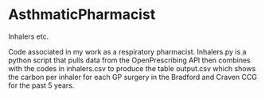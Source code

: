 # AsthmaticPharmacist
Inhalers etc.

Code associated in my work as a respiratory pharmacist.  Inhalers.py is a python script that pulls data from the OpenPrescribing API then combines with the codes in inhalers.csv to produce the table output.csv which shows the carbon per inhaler for each GP surgery in the Bradford and Craven CCG for the past 5 years.
